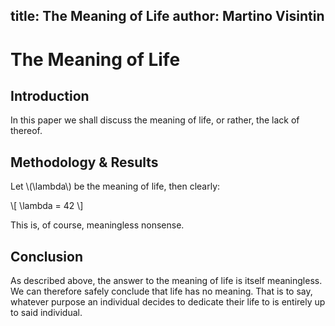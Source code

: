 title: The Meaning of Life
author: Martino Visintin
---

<!-- \abstract{A quantitative numerical approach is adopted to generate
relevant experimental data. Said data is then analysed to determine the meaning
of life. Finally, the results are discussed to argue that there is indeed no
such meaning. -->

# The Meaning of Life

## Introduction

In this paper we shall discuss the meaning of life, or rather, the lack of
thereof.


## Methodology & Results

Let \\(\lambda\\) be the meaning of life, then clearly:

\\[ \lambda = 42 \\]

This is, of course, meaningless nonsense.


## Conclusion

As described above, the answer to the meaning of life is itself meaningless. We
can therefore safely conclude that life has no meaning. That is to say,
whatever purpose an individual decides to dedicate their life to is entirely up
to said individual.
